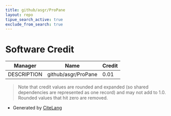 ```yaml
---
title: github/asgr/ProPane
layout: repo
tipue_search_active: true
exclude_from_search: true
---
```

# Software Credit

|Manager|Name|Credit|
|-------|----|------|
|DESCRIPTION|github/asgr/ProPane|0.01|


> Note that credit values are rounded and expanded (so shared dependencies are represented as one record) and may not add to 1.0. Rounded values that hit zero are removed.


- Generated by [CiteLang](https://github.com/vsoch/citelang)
